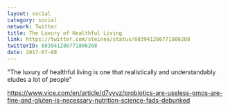 ```yaml
---
layout: social
category: social
network: Twitter
title: The Luxury of Healthful Living
link: https://twitter.com/steinea/status/883941286771806208
twitterID: 883941286771806208
date: 2017-07-08
---
```


"The luxury of healthful living is one that realistically and understandably eludes a lot of people"

<https://www.vice.com/en/article/d7yyyz/probiotics-are-useless-gmos-are-fine-and-gluten-is-necessary-nutrition-science-fads-debunked>
